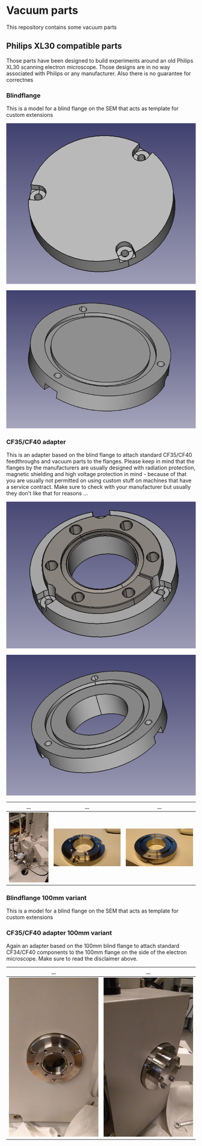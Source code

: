 # Vacuum parts

This repository contains some vacuum parts

## Philips XL30 compatible parts

Those parts have been designed to build experiments around
an old Philips XL30 scanning electron microscope. Those designs
are in no way associated with Philips or any manufacturer. Also
there is no guarantee for correctnes

### Blindflange

This is a model for a blind flange on the SEM that acts as template
for custom extensions

![Blind flange template](https://raw.githubusercontent.com/tspspi/freecadModel/master/Vacuum/PhilipsXL30/PhilipsXL30_Blindflange.png)

![Blind flange template](https://github.com/tspspi/freecadModel/blob/master/Vacuum/PhilipsXL30/PhilipsXL30_Blindflange_002.png)

### CF35/CF40 adapter

This is an adapter based on the blind flange to attach standard CF35/CF40
feedthroughs and vacuum parts to the flanges. Please keep in mind that
the flanges by the manufacturers are usually designed with radiation
protection, magnetic shielding and high voltage protection in mind - because
of that you are usually not permitted on using custom stuff on machines
that have a service contract. Make sure to check with your manufacturer but
usually they don't like that for reasons ...

![CF35/CF40 adapter](https://raw.githubusercontent.com/tspspi/freecadModel/master/Vacuum/PhilipsXL30/PhilipsXL30_FlangeToCF35_CF40_ZeroLengthAdapter_001.png)

![CF35/CF40 adapter](https://raw.githubusercontent.com/tspspi/freecadModel/master/Vacuum/PhilipsXL30/PhilipsXL30_FlangeToCF35_CF40_ZeroLengthAdapter_002.png)

| ... | ... | ... |
| --- | --- | --- |
| ![](https://github.com/tspspi/freecadModel/blob/master/Vacuum/PhilipsXL30/xl30_flange_small_01.jpg) | ![](https://github.com/tspspi/freecadModel/blob/master/Vacuum/PhilipsXL30/xl30_flange_small_02.jpg) | ![](https://github.com/tspspi/freecadModel/blob/master/Vacuum/PhilipsXL30/xl30_flange_small_03.jpg) |

### Blindflange 100mm variant

This is a model for a blind flange on the SEM that acts as template
for custom extensions

### CF35/CF40 adapter 100mm variant

Again an adapter based on the 100mm blind flange to attach standard CF34/CF40
components to the 100mm flange on the side of the electron microscope. Make
sure to read the disclaimer above.

| ... | ... |
| --- | --- |
| ![](https://github.com/tspspi/freecadModel/blob/master/Vacuum/PhilipsXL30/xl30_flange_large_01.jpg) | ![](https://github.com/tspspi/freecadModel/blob/master/Vacuum/PhilipsXL30/xl30_flange_large_02.jpg) |
